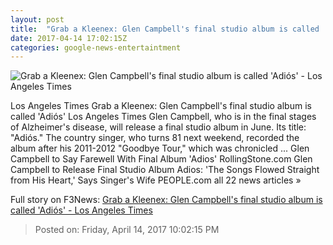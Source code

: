 ```yaml
---
layout: post
title:  "Grab a Kleenex: Glen Campbell's final studio album is called 'Adiós' - Los Angeles Times"
date: 2017-04-14 17:02:15Z
categories: google-news-entertaintment
---
```


![Grab a Kleenex: Glen Campbell's final studio album is called 'Adiós' - Los Angeles Times](http://www.trbimg.com/img-58f1038c/turbine/la-et-entertainment-news-updates-april-glen-campbell-adios-final-1492183636)

Los Angeles Times Grab a Kleenex: Glen Campbell's final studio album is called 'Adiós' Los Angeles Times Glen Campbell, who is in the final stages of Alzheimer's disease, will release a final studio album in June. Its title: "Adiós." The country singer, who turns 81 next weekend, recorded the album after his 2011-2012 "Goodbye Tour," which was chronicled ... Glen Campbell to Say Farewell With Final Album 'Adios' RollingStone.com Glen Campbell to Release Final Studio Album Adios: 'The Songs Flowed Straight from His Heart,' Says Singer's Wife PEOPLE.com all 22 news articles »


Full story on F3News: [Grab a Kleenex: Glen Campbell's final studio album is called 'Adiós' - Los Angeles Times](http://www.f3nws.com/n/m3HXsF)

> Posted on: Friday, April 14, 2017 10:02:15 PM
